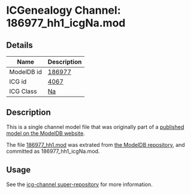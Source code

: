 # ICGenealogy Channel: 186977\_hh1\_icgNa.mod

## Details

Name | Description
---- | -----------
ModelDB id | [186977](http://senselab.med.yale.edu/ModelDB/ShowModel.cshtml?model=186977)
ICG id | [4067](http://icg.neurotheory.ox.ac.uk/channels/2/4067)
ICG Class | [Na](http://icg.neurotheory.ox.ac.uk/channels/2)

## Description

This is a single channel model file that was originally part of a [published model on the ModelDB website](http://senselab.med.yale.edu/mModelDB/ShowModel.cshtml?model=186977).

The file [186977\_hh1.mod](186977_hh1_icgNa.mod) was extrated from [the ModelDB repository](http://senselab.med.yale.edu/ModelDB/ShowModel.cshtml?model=186977), and committed as 186977\_hh1\_icgNa.mod.

## Usage

See the [icg-channel super-repository](https://github.com/icgenealogy/icg-channels) for more information.
